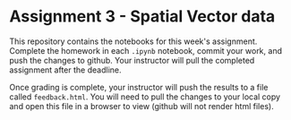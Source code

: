 # Assignment 3 - Spatial Vector data

This repository contains the notebooks for this week's assignment.
Complete the homework in each `.ipynb` notebook, commit your work, and
push the changes to github. Your instructor will pull the completed
assignment after the deadline.

Once grading is complete, your instructor will push the results to a
file called `feedback.html`. You will need to pull the changes to your
local copy and open this file in a browser to view (github will not
render html files).
